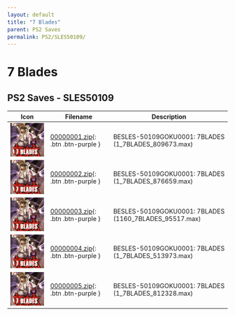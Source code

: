 ```yaml
---
layout: default
title: "7 Blades"
parent: PS2 Saves
permalink: PS2/SLES50109/
---
```

# 7 Blades

## PS2 Saves - SLES50109

| Icon | Filename | Description |
|------|----------|-------------|
| ![7 Blades](icon0.png) | [00000001.zip](00000001.zip){: .btn .btn-purple } | BESLES-50109GOKU0001: 7BLADES (1_7BLADES_809673.max) |
| ![7 Blades](icon0.png) | [00000002.zip](00000002.zip){: .btn .btn-purple } | BESLES-50109GOKU0001: 7BLADES (1_7BLADES_876659.max) |
| ![7 Blades](icon0.png) | [00000003.zip](00000003.zip){: .btn .btn-purple } | BESLES-50109GOKU0001: 7BLADES (1160_7BLADES_95517.max) |
| ![7 Blades](icon0.png) | [00000004.zip](00000004.zip){: .btn .btn-purple } | BESLES-50109GOKU0001: 7BLADES (1_7BLADES_513973.max) |
| ![7 Blades](icon0.png) | [00000005.zip](00000005.zip){: .btn .btn-purple } | BESLES-50109GOKU0001: 7BLADES (1_7BLADES_812328.max) |
